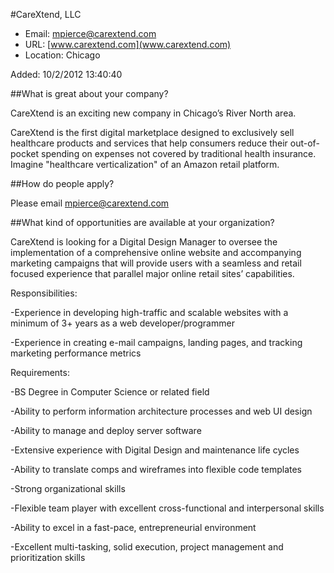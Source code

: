 
#CareXtend, LLC

* Email: [mpierce@carextend.com](mailto:mpierce@carextend.com)
* URL: [www.carextend.com](www.carextend.com)
* Location: Chicago

Added: 10/2/2012 13:40:40

##What is great about your company?

CareXtend is an exciting new company in Chicago’s River North area.



CareXtend is the first digital marketplace designed to exclusively sell healthcare products and services that help consumers reduce their out-of-pocket spending on expenses not covered by traditional health insurance.  Imagine "healthcare verticalization" of an Amazon retail platform.







##How do people apply?

Please email mpierce@carextend.com

##What kind of opportunities are available at your organization?

CareXtend is looking for a Digital Design Manager to oversee the implementation of a comprehensive online website and accompanying marketing campaigns that will provide users with a seamless and retail focused experience that parallel major online retail sites’ capabilities.



Responsibilities:

-Experience in developing high-traffic and scalable websites with a minimum of 3+ years as a web developer/programmer

-Experience in creating e-mail campaigns, landing pages, and tracking marketing performance metrics



Requirements:

-BS Degree in Computer Science or related field

-Ability to perform information architecture processes and web UI design 

-Ability to manage and deploy server software 

-Extensive experience with Digital Design and maintenance life cycles 

-Ability to translate comps and wireframes into flexible code templates 

-Strong organizational skills

-Flexible team player with excellent cross-functional and interpersonal skills

-Ability to excel in a fast-pace, entrepreneurial environment

-Excellent multi-tasking, solid execution, project management and prioritization skills



    
